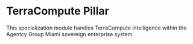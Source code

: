 # TerraCompute Pillar

This specialization module handles TerraCompute intelligence within the Agentcy Group Miami sovereign enterprise system.

